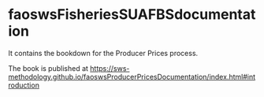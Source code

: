 # faoswsFisheriesSUAFBSdocumentation

It contains the bookdown for the Producer Prices process.

The book is published at https://sws-methodology.github.io/faoswsProducerPricesDocumentation/index.html#introduction